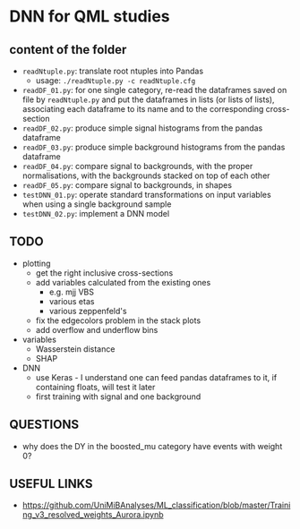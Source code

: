 # DNN for QML studies

## content of the folder

  * ```readNtuple.py```: translate root ntuples into Pandas
    * usage: ```./readNtuple.py -c readNtuple.cfg```
  * ```readDF_01.py```: for one single category, 
    re-read the dataframes saved on file by ```readNtuple.py```
    and put the dataframes in lists (or lists of lists),
    associating each dataframe to its name and to the corresponding cross-section
  * ```readDF_02.py```: produce simple signal histograms from the pandas dataframe
  * ```readDF_03.py```: produce simple background histograms from the pandas dataframe
  * ```readDF_04.py```: compare signal to backgrounds, with the proper normalisations,
    with the backgrounds stacked on top of each other     
  * ```readDF_05.py```: compare signal to backgrounds, in shapes
  * ```testDNN_01.py```: operate standard transformations on input variables
    when using a single background sample
  * ```testDNN_02.py```: implement a DNN model


## TODO

  * plotting
    * get the right inclusive cross-sections
    * add variables calculated from the existing ones
      * e.g. mjj VBS
      * various etas
      * various zeppenfeld's
    * fix the edgecolors problem in the stack plots  
    * add overflow and underflow bins 
  * variables
    * Wasserstein distance
    * SHAP
  * DNN
    * use Keras - I understand one can feed pandas dataframes to it, if containing floats, will test it later
    * first training with signal and one background  

## QUESTIONS

  * why does the DY in the boosted_mu category have events with weight 0?

## USEFUL LINKS

  * https://github.com/UniMiBAnalyses/ML_classification/blob/master/Training_v3_resolved_weights_Aurora.ipynb
